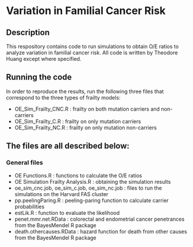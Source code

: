 # Variation in Familial Cancer Risk

## Description

This respository contains code to run simulations to obtain O/E ratios to analyze variation in familial cancer risk. All code is written by Theodore Huang except where specified.

## Running the code
In order to reproduce the results, run the following three files that correspond to the three types of frailty models:

* OE_Sim_Frailty_CNC.R : frailty on both mutation carriers and non-carriers
* OE_Sim_Frailty_C.R : frailty on only mutation carriers
* OE_Sim_Frailty_NC.R : frailty on only mutation non-carriers
    
## The files are all described below:

### General files

* OE Functions.R : functions to calculate the O/E ratios
* OE Simulation Frailty Analysis.R : obtaining the simulation results
* oe_sim_cnc.job, oe_sim_c.job, oe_sim_nc.job : files to run the simulations on the Harvard FAS cluster
* pp.peelingParing.R : peeling-paring function to calculate carrier probabilities
* estLik.R : function to evaluate the likelihood
* penet.mmr.net.RData : colorectal and endometrial cancer penetrances from the BayesMendel R package
* death.othercauses.RData : hazard function for death from other causes from the BayesMendel R package
